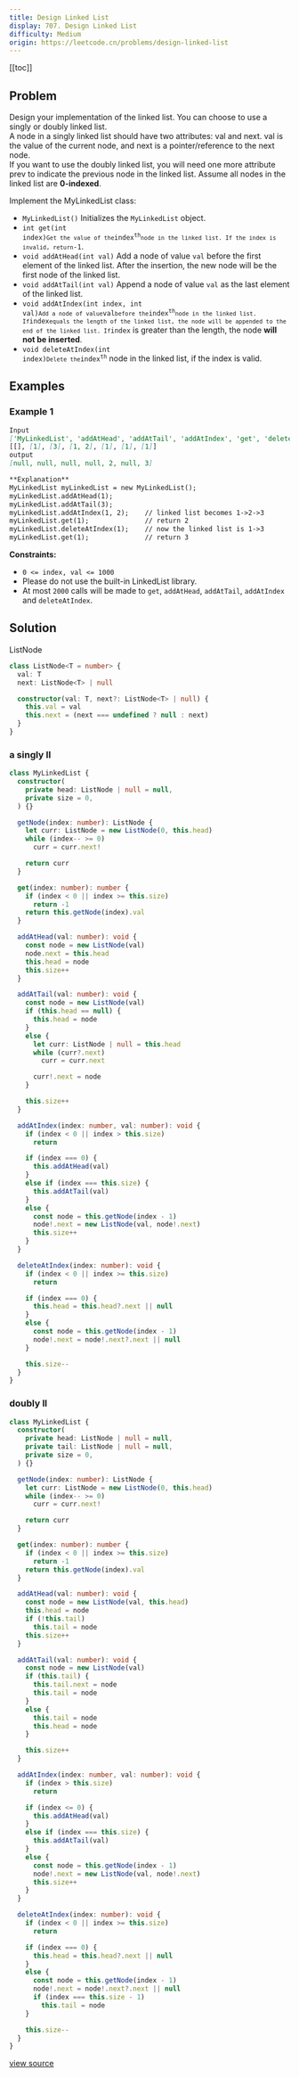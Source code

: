 ```yaml
---
title: Design Linked List
display: 707. Design Linked List
difficulty: Medium
origin: https://leetcode.cn/problems/design-linked-list
---
```


[[toc]]

## Problem

Design your implementation of the linked list. You can choose to use a singly or doubly linked list.<br />
A node in a singly linked list should have two attributes: val and next. val is the value of the current node, and next is a pointer/reference to the next node.<br />
If you want to use the doubly linked list, you will need one more attribute prev to indicate the previous node in the linked list. Assume all nodes in the linked list are **0-indexed**.

Implement the MyLinkedList class:

- `MyLinkedList()` Initializes the `MyLinkedList` object.
- <code>int get(int index)` Get the value of the `index<sup>th</sup>` node in the linked list. If the index is invalid, return `-1</code>.
- `void addAtHead(int val)` Add a node of value `val` before the first element of the linked list. After the insertion, the new node will be the first node of the linked list.
- `void addAtTail(int val)` Append a node of value `val` as the last element of the linked list.
- <code>void addAtIndex(int index, int val)` Add a node of value `val` before the `index<sup>th</sup>` node in the linked list. If `index` equals the length of the linked list, the node will be appended to the end of the linked list. If `index</code> is greater than the length, the node **will not be inserted**.
- <code>void deleteAtIndex(int index)` Delete the `index<sup>th</sup></code> node in the linked list, if the index is valid.

## Examples

### Example 1

```md
Input
['MyLinkedList', 'addAtHead', 'addAtTail', 'addAtIndex', 'get', 'deleteAtIndex', 'get']
[[], [1], [3], [1, 2], [1], [1], [1]]
output
[null, null, null, null, 2, null, 3]

**Explanation**
MyLinkedList myLinkedList = new MyLinkedList();
myLinkedList.addAtHead(1);
myLinkedList.addAtTail(3);
myLinkedList.addAtIndex(1, 2);    // linked list becomes 1->2->3
myLinkedList.get(1);              // return 2
myLinkedList.deleteAtIndex(1);    // now the linked list is 1->3
myLinkedList.get(1);              // return 3
```

**Constraints:**

- `0 <= index, val <= 1000`
- Please do not use the built-in LinkedList library.
- At most `2000` calls will be made to `get`, `addAtHead`, `addAtTail`, `addAtIndex` and `deleteAtIndex`.

## Solution

ListNode

```ts
class ListNode<T = number> {
  val: T
  next: ListNode<T> | null

  constructor(val: T, next?: ListNode<T> | null) {
    this.val = val
    this.next = (next === undefined ? null : next)
  }
}
```

### a singly ll

```ts
class MyLinkedList {
  constructor(
    private head: ListNode | null = null,
    private size = 0,
  ) {}

  getNode(index: number): ListNode {
    let curr: ListNode = new ListNode(0, this.head)
    while (index-- >= 0)
      curr = curr.next!

    return curr
  }

  get(index: number): number {
    if (index < 0 || index >= this.size)
      return -1
    return this.getNode(index).val
  }

  addAtHead(val: number): void {
    const node = new ListNode(val)
    node.next = this.head
    this.head = node
    this.size++
  }

  addAtTail(val: number): void {
    const node = new ListNode(val)
    if (this.head == null) {
      this.head = node
    }
    else {
      let curr: ListNode | null = this.head
      while (curr?.next)
        curr = curr.next

      curr!.next = node
    }

    this.size++
  }

  addAtIndex(index: number, val: number): void {
    if (index < 0 || index > this.size)
      return

    if (index === 0) {
      this.addAtHead(val)
    }
    else if (index === this.size) {
      this.addAtTail(val)
    }
    else {
      const node = this.getNode(index - 1)
      node!.next = new ListNode(val, node!.next)
      this.size++
    }
  }

  deleteAtIndex(index: number): void {
    if (index < 0 || index >= this.size)
      return

    if (index === 0) {
      this.head = this.head?.next || null
    }
    else {
      const node = this.getNode(index - 1)
      node!.next = node!.next?.next || null
    }

    this.size--
  }
}
```

### doubly ll

```ts
class MyLinkedList {
  constructor(
    private head: ListNode | null = null,
    private tail: ListNode | null = null,
    private size = 0,
  ) {}

  getNode(index: number): ListNode {
    let curr: ListNode = new ListNode(0, this.head)
    while (index-- >= 0)
      curr = curr.next!

    return curr
  }

  get(index: number): number {
    if (index < 0 || index >= this.size)
      return -1
    return this.getNode(index).val
  }

  addAtHead(val: number): void {
    const node = new ListNode(val, this.head)
    this.head = node
    if (!this.tail)
      this.tail = node
    this.size++
  }

  addAtTail(val: number): void {
    const node = new ListNode(val)
    if (this.tail) {
      this.tail.next = node
      this.tail = node
    }
    else {
      this.tail = node
      this.head = node
    }

    this.size++
  }

  addAtIndex(index: number, val: number): void {
    if (index > this.size)
      return

    if (index <= 0) {
      this.addAtHead(val)
    }
    else if (index === this.size) {
      this.addAtTail(val)
    }
    else {
      const node = this.getNode(index - 1)
      node!.next = new ListNode(val, node!.next)
      this.size++
    }
  }

  deleteAtIndex(index: number): void {
    if (index < 0 || index >= this.size)
      return

    if (index === 0) {
      this.head = this.head?.next || null
    }
    else {
      const node = this.getNode(index - 1)
      node!.next = node!.next?.next || null
      if (index === this.size - 1)
        this.tail = node
    }

    this.size--
  }
}
```

[view source](https://leetcode.cn/problems/design-linked-list)
